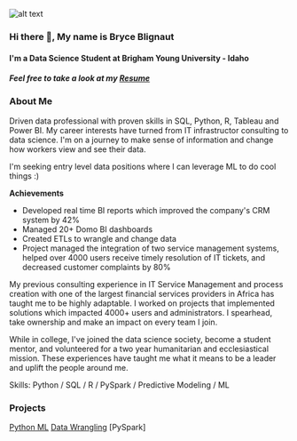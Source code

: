 ![alt text](https://github.com/BryceBlignaut/blignaut_b/blob/main/My%20project.png)

### Hi there 👋, My name is Bryce Blignaut
#### I'm a Data Science Student at Brigham Young University - Idaho
##### Feel free to take a look at my [Resume](https://github.com/BryceBlignaut/BryceBlignaut/blob/main/Resume_updated%202022.pdf)
### About Me
Driven data professional with proven skills in SQL, Python, R, Tableau and Power BI. My career interests have turned from IT infrastructor consulting to data science. I'm on a journey to make sense of information and change how workers view and see their data. 

I'm seeking entry level data positions where I can leverage ML to do cool things :)  

**Achievements**
- Developed real time BI reports which improved the company's CRM system by 42%
- Managed 20+ Domo BI dashboards
- Created ETLs to wrangle and change data
- Project managed the integration of two service management systems, helped over 4000 users receive timely resolution of IT tickets, and decreased customer complaints by 80%

My previous consulting experience in IT Service Management and process creation with one of the largest financial services providers in Africa has taught me to be highly adaptable. I worked on projects that implemented solutions which impacted 4000+ users and administrators. I spearhead, take ownership and make an impact on every team I join.

While in college, I've joined the data science society, become a student mentor, and volunteered for a two year humanitarian and ecclesiastical mission. These experiences have taught me what it means to be a leader and uplift the people around me.

Skills: Python / SQL / R / PySpark / Predictive Modeling / ML

### Projects
[Python ML]()
[Data Wrangling]()
[PySpark]
